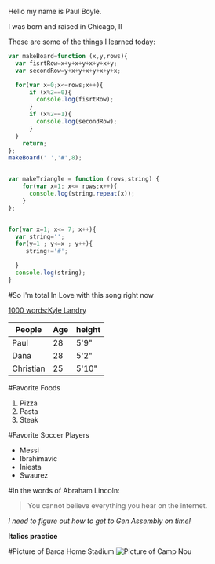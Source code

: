 Hello my name is Paul Boyle.

I was born and raised in Chicago, Il

These are some of the things I learned today:


```javascript
var makeBoard=function (x,y,rows){
  var fisrtRow=x+y+x+y+x+y+x+y;
  var secondRow=y+x+y+x+y+x+y+x;

  for(var x=0;x<=rows;x++){
      if (x%2==0){
        console.log(fisrtRow);
      }
      if (x%2==1){
        console.log(secondRow);
      }
  }
    return;
};
makeBoard(' ','#',8);


var makeTriangle = function (rows,string) {
    for(var x=1; x<= rows;x++){
      console.log(string.repeat(x));
    }
};


for(var x=1; x<= 7; x++){
  var string='';
  for(y=1 ; y<=x ; y++){
     string+='#';

  }
  console.log(string);
}

```

#So I'm total In Love with this song right now

[1000 words:Kyle Landry](https://www.youtube.com/watch?v=J4AVo_6OuNI)

People|Age|height
---|---|---|
Paul|28|5'9"
Dana|28|5'2"
Christian|25|5'10"


#Favorite Foods
1. Pizza
2. Pasta
3. Steak

#Favorite Soccer Players
- Messi
- Ibrahimavic
- Iniesta
- Swaurez

#In the words of Abraham Lincoln:

> You cannot believe everything you hear on the internet.

*I need to figure out how to get to Gen Assembly on time!*

**Italics practice**

#Picture of Barca Home Stadium
![Picture of Camp Nou](http://blog.orangemonkeytours.com/wp-content/uploads/2012/03/turisme_de_barcelona2.png)
